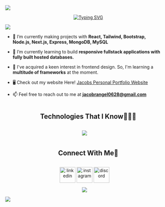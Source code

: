 
<!--horizontal divider(gradiant)-->
<img src="https://user-images.githubusercontent.com/73097560/115834477-dbab4500-a447-11eb-908a-139a6edaec5c.gif">

<!--h1 without bottom border-->
<div id="user-content-toc">
  <ul align="center">
    <p align="center">
      <a href="https://github.com/JacobUH"><img src="https://readme-typing-svg.demolab.com?font=Axiforma&weight=700&size=40&duration=2000&pause=2000&color=F7F7F7&background=FF3E7D00&center=true&vCenter=true&random=false&width=600&height=100&lines=Hi+There%2C+I'm+Jacob!;I'm+A+Software+Engineer;I'm+A+Frontend+Developer;I'm+A+Graphic+Designer;I'm+A+Game+Developer;I'm+A+Leader" alt="Typing SVG" /></a>
    </p>
  </ul>
</div>

<!--horizontal divider(gradiant)-->
<img src="https://user-images.githubusercontent.com/73097560/115834477-dbab4500-a447-11eb-908a-139a6edaec5c.gif">

<!--h2 without bottom border-->
<div id="user-content-toc">
  <ul align="center">
    <!-- <summary><h2 style="display: inline-block">Confusion is part of Programming</h2></summary> -->
  </ul>
</div>

<!--Intro start-->
- 🔭 I’m currently making projects with **React, Tailwind, Bootstrap, Node.js, Next.js, Express, MongoDB, MySQL**

- 🌱 I’m currently learning to build **responsive fullstack applications with fully built hosted databases.**

- 🌿 I've acquired a keen interest in frontend design. So, I'm learning a **multitude of frameworks** at the moment.

- 🖥️ Check out my website Here! [Jacobs Personal Portfolio Website](https://jacobuh.github.io/)

- 📫 Feel free to reach out to me at **jacobrangel0628@gmail.com**
<!--Intro end-->


<!--h1 without bottom border-->
<div id="user-content-toc">
  <ul align="center">
    <summary><h2 style="display: inline-block">Technologies That I Know👨🏻‍💻</h2></summary>
  </ul>
</div>
<!--tech stack icons-->
<p align="center">
  <a href="https://skillicons.dev">
    <img src="https://skillicons.dev/icons?i=c,cpp,cs,py,r,md,js,ts,html,css,sass,react,vite,npm,tailwind,bootstrap,
      nodejs,nextjs,express,mysql,mongodb,postman,vercel,jest,aws,
      figma,notion,unity,blender,ps,
      bash,powershell,git,github&perline=14" />
  </a>
</p>


<!-- Connect with me -->
<!--h2 without bottom border-->
<div id="user-content-toc">
  <ul align="center">
    <summary><h2 style="display: inline-block">Connect With Me🤝</h2></summary>
  </ul>
</div>

<!--icons and links-->
<p align="center">
<a href="https://www.linkedin.com/in/jacob-rangel-uh/" target="blank"><img align="center" src="https://user-images.githubusercontent.com/88904952/234979284-68c11d7f-1acc-4f0c-ac78-044e1037d7b0.png" alt="linkedin" height="50" width="50" /></a>
<a href="https://www.instagram.com/jacobrrangel/" target="blank"><img align="center" src="https://user-images.githubusercontent.com/88904952/234981169-2dd1e58f-4b7e-468c-8213-034ba62156c3.png" alt="instagram" height="50" width="50" /></a>
<a href="https://discordapp.com/users/657255839568101399" target="blank"><img align="center" src="https://user-images.githubusercontent.com/88904952/234982627-019fd336-6248-453c-9b05-97c13fd1d207.png" alt="discord" height="50" width="50" /></a>
</p>


<!--profile visit count-->
<div align="center">
  
[![](https://visitcount.itsvg.in/api?id=JacobUH&label=Profile%20Views&icon=5&pretty=true)](https://visitcount.itsvg.in)  
</div>

<!--horizontal divider(gradiant)-->
<img src="https://user-images.githubusercontent.com/73097560/115834477-dbab4500-a447-11eb-908a-139a6edaec5c.gif">

